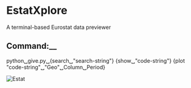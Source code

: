 # EstatXplore
A terminal-based Eurostat data previewer

## Command:__
python␣give.py␣{search␣"search-string"} {show␣"code-string"} {plot "code-string"␣"Geo"␣Column␣Period}

![Estat](https://github.com/ssdrf/EstatXplore/assets/138875022/b800aa4a-7cdd-4ddb-9a2b-b41033bc457b)


